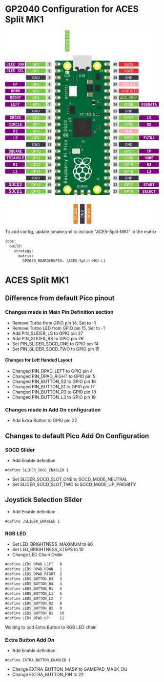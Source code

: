 # GP2040 Configuration for ACES Split MK1

![Pin Mapping](assets/PinMapping.png)

To add config, update cmake.yml to include "ACES-Split-MK1" in the matrix

```
jobs:
  build:
    strategy:
      matrix:
        GP2040_BOARDCONFIG: [ACES-Split-MK1-L]
```

# ACES Split MK1

## Difference from default Pico pinout 

### Changes made in Main Pin Definition section

- Remove Turbo from GPIO pin 14, Set to -1
- Remove Turbo LED from GPIO pin 15, Set to -1
- Add PIN_SLIDER_LS to GPIO pin 27
- Add PIN_SLIDER_RS to GPIO pin 26
- Set PIN_SLIDER_SOCD_ONE to GPIO pin 14
- Set PIN_SLIDER_SOCD_TWO to GPIO pin 15

#### Changes for Left Handed Layout

- Changed PIN_DPAD_LEFT to GPIO pin 4
- Changed PIN_DPAD_RIGHT to GPIO pin 5
- Changed PIN_BUTTON_S2 to GPIO pin 16
- Changed PIN_BUTTON_S1 to GPIO pin 17
- Changed PIN_BUTTON_R3 to GPIO pin 18
- Changed PIN_BUTTON_L3 to GPIO pin 19

### Changes made in Add On configuration

- Add Extra Button to GPIO pin 22

## Changes to default Pico Add On Configuration

### SOCD Slider

- Add Enable definition

```
#define SLIDER_SOCD_ENABLED 1
```

- Set SLIDER_SOCD_SLOT_ONE to SOCD_MODE_NEUTRAL
- Set SLIDER_SOCD_SLOT_TWO to SOCD_MODE_UP_PRIORITY
  
## Joystick Selection Slider

- Add Enable definition

```
#define JSLIDER_ENABLED 1
```

### RGB LED
- Set LED_BRIGHTNESS_MAXIMUM to 80
- Set LED_BRIGHTNESS_STEPS to 10
- Change LED Chain Order

```
#define LEDS_DPAD_LEFT   0
#define LEDS_DPAD_DOWN   1
#define LEDS_DPAD_RIGHT  2
#define LEDS_BUTTON_B3   3
#define LEDS_BUTTON_B4   4
#define LEDS_BUTTON_R1   5
#define LEDS_BUTTON_L1   6
#define LEDS_BUTTON_L2   7
#define LEDS_BUTTON_R2   8
#define LEDS_BUTTON_B2   9
#define LEDS_BUTTON_B1   10
#define LEDS_DPAD_UP     11
```

Waiting to add Extra Button to RGB LED chain

### Extra Button Add On
- Add Enable definition

```
#define EXTRA_BUTTON_ENABLED 1
```

- Change EXTRA_BUTTON_MASK to GAMEPAD_MASK_DU
- Change EXTRA_BUTTON_PIN to 22